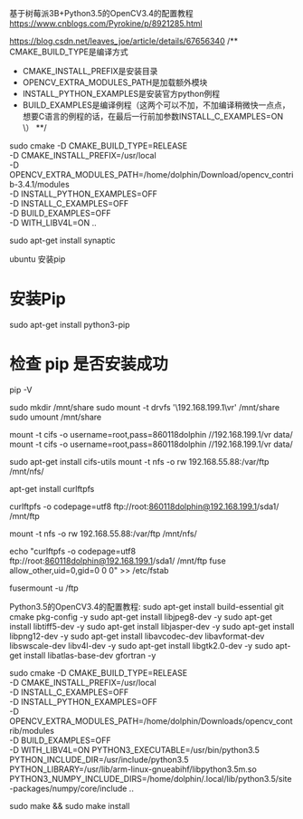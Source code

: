 基于树莓派3B+Python3.5的OpenCV3.4的配置教程
https://www.cnblogs.com/Pyrokine/p/8921285.html


https://blog.csdn.net/leaves_joe/article/details/67656340
/** CMAKE_BUILD_TYPE是编译方式
* CMAKE_INSTALL_PREFIX是安装目录
* OPENCV_EXTRA_MODULES_PATH是加载额外模块
* INSTALL_PYTHON_EXAMPLES是安装官方python例程
* BUILD_EXAMPLES是编译例程（这两个可以不加，不加编译稍微快一点点，想要C语言的例程的话，在最后一行前加参数INSTALL_C_EXAMPLES=ON \）
**/

sudo cmake -D CMAKE_BUILD_TYPE=RELEASE \
    -D CMAKE_INSTALL_PREFIX=/usr/local \
    -D OPENCV_EXTRA_MODULES_PATH=/home/dolphin/Download/opencv_contrib-3.4.1/modules \
    -D INSTALL_PYTHON_EXAMPLES=OFF \
    -D INSTALL_C_EXAMPLES=OFF \
    -D BUILD_EXAMPLES=OFF \
    -D WITH_LIBV4L=ON ..

sudo apt-get install synaptic

ubuntu 安装pip
# 安装Pip
sudo apt-get install python3-pip

# 检查 pip 是否安装成功
pip -V 

sudo mkdir /mnt/share
sudo mount -t drvfs '\\192.168.199.1\vr' /mnt/share
sudo umount /mnt/share

mount -t cifs -o username=root,pass=860118dolphin  //192.168.199.1/vr data/
mount -t cifs -o username=root,pass=860118dolphin  //192.168.199.1/vr data/
 
sudo apt-get install cifs-utils
mount -t nfs -o rw 192.168.55.88:/var/ftp /mnt/nfs/

apt-get install curlftpfs

curlftpfs -o codepage=utf8 ftp://root:860118dolphin@192.168.199.1/sda1/ /mnt/ftp

mount -t nfs -o rw 192.168.55.88:/var/ftp /mnt/nfs/

echo "curlftpfs -o codepage=utf8 ftp://root:860118dolphin@192.168.199.1/sda1/ /mnt/ftp fuse allow_other,uid=0,gid=0 0 0" >> /etc/fstab

fusermount -u /ftp

Python3.5的OpenCV3.4的配置教程:
sudo apt-get install build-essential git cmake pkg-config -y
sudo apt-get install libjpeg8-dev -y
sudo apt-get install libtiff5-dev -y
sudo apt-get install libjasper-dev -y
sudo apt-get install libpng12-dev -y
sudo apt-get install libavcodec-dev libavformat-dev libswscale-dev libv4l-dev -y
sudo apt-get install libgtk2.0-dev -y
sudo apt-get install libatlas-base-dev gfortran -y

sudo cmake -D CMAKE_BUILD_TYPE=RELEASE \
           -D CMAKE_INSTALL_PREFIX=/usr/local \
           -D INSTALL_C_EXAMPLES=OFF \
           -D INSTALL_PYTHON_EXAMPLES=OFF \
           -D OPENCV_EXTRA_MODULES_PATH=/home/dolphin/Downloads/opencv_contrib/modules \
           -D BUILD_EXAMPLES=OFF \
           -D WITH_LIBV4L=ON PYTHON3_EXECUTABLE=/usr/bin/python3.5 PYTHON_INCLUDE_DIR=/usr/include/python3.5 PYTHON_LIBRARY=/usr/lib/arm-linux-gnueabihf/libpython3.5m.so PYTHON3_NUMPY_INCLUDE_DIRS=/home/dolphin/.local/lib/python3.5/site-packages/numpy/core/include ..  

sudo make && sudo make install
